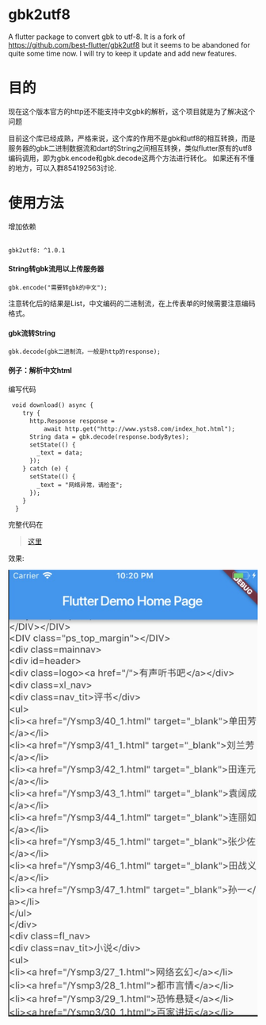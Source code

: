 # gbk2utf8
A flutter package to convert gbk to utf-8. It is a fork of https://github.com/best-flutter/gbk2utf8 but it seems to be abandoned for quite some time now. I will try to keep it update and add new features.

# 目的

现在这个版本官方的http还不能支持中文gbk的解析，这个项目就是为了解决这个问题

目前这个库已经成熟，严格来说，这个库的作用不是gbk和utf8的相互转换，而是服务器的gbk二进制数据流和dart的String之间相互转换，类似flutter原有的utf8编码调用，即为gbk.encode和gbk.decode这两个方法进行转化。
如果还有不懂的地方，可以入群854192563讨论.

# 使用方法

增加依赖

```

gbk2utf8: ^1.0.1

```

#### String转gbk流用以上传服务器


```
gbk.encode("需要转gbk的中文");
```

注意转化后的结果是List<int>，中文编码的二进制流，在上传表单的时候需要注意编码格式。

#### gbk流转String

```
gbk.decode(gbk二进制流，一般是http的response);
```



#### 例子：解析中文html

编写代码

```
 void download() async {
    try {
      http.Response response =
          await http.get("http://www.ysts8.com/index_hot.html");
      String data = gbk.decode(response.bodyBytes);
      setState(() {
        _text = data;
      });
    } catch (e) {
      setState(() {
        _text = "网络异常，请检查";
      });
    }
  }

```

完整代码在

>[这里](https://github.com/jzoom/gbk2utf8/blob/master/example/lib/main.dart)


效果:

![](https://github.com/jzoom/images/raw/master/gbk2utf8.png)
